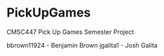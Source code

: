 # PickUpGames
CMSC447 Pick Up Games Semester Project

bbrown11924 - Benjamin Brown
jgalita1 - Josh Galita